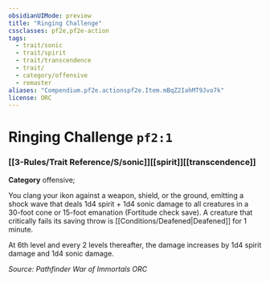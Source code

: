 ```yaml
---
obsidianUIMode: preview
title: "Ringing Challenge"
cssclasses: pf2e,pf2e-action
tags:
  - trait/sonic
  - trait/spirit
  - trait/transcendence
  - trait/
  - category/offensive
  - remaster
aliases: "Compendium.pf2e.actionspf2e.Item.mBqZ2IahMT9Jvo7k"
license: ORC
---
```

# Ringing Challenge `pf2:1`

### [[3-Rules/Trait Reference/S/sonic]][[spirit]][[transcendence]]

**Category** offensive; 




You clang your ikon against a weapon, shield, or the ground, emitting a shock wave that deals 1d4 spirit + 1d4 sonic damage to all creatures in a 30-foot cone or 15-foot emanation (Fortitude check save). A creature that critically fails its saving throw is [[Conditions/Deafened|Deafened]] for 1 minute.

At 6th level and every 2 levels thereafter, the damage increases by 1d4 spirit damage and 1d4 sonic damage.

*Source: Pathfinder War of Immortals*
*ORC*